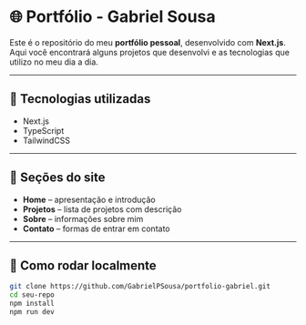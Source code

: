 # 🌐 Portfólio - Gabriel Sousa

Este é o repositório do meu **portfólio pessoal**, desenvolvido com **Next.js**.  
Aqui você encontrará alguns projetos que desenvolvi e as tecnologias que utilizo no meu dia a dia.

---

## 🚀 Tecnologias utilizadas
- Next.js  
- TypeScript  
- TailwindCSS
  
---

## 📂 Seções do site
- **Home** – apresentação e introdução  
- **Projetos** – lista de projetos com descrição  
- **Sobre** – informações sobre mim  
- **Contato** – formas de entrar em contato  

---

## 🔧 Como rodar localmente
```bash
git clone https://github.com/GabrielPSousa/portfolio-gabriel.git
cd seu-repo
npm install
npm run dev
